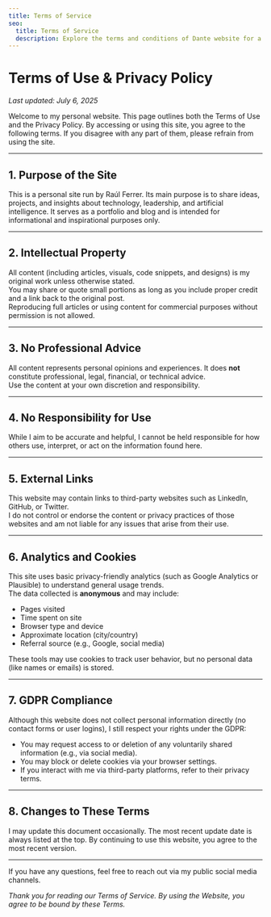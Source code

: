 ```yaml
---
title: Terms of Service
seo:
  title: Terms of Service
  description: Explore the terms and conditions of Dante website for a clear understanding of guidelines and responsibilities.
---
```


# Terms of Use & Privacy Policy

_Last updated: July 6, 2025_

Welcome to my personal website. This page outlines both the Terms of Use and the Privacy Policy. By accessing or using this site, you agree to the following terms. If you disagree with any part of them, please refrain from using the site.

---

## 1. Purpose of the Site

This is a personal site run by Raúl Ferrer. Its main purpose is to share ideas, projects, and insights about technology, leadership, and artificial intelligence. It serves as a portfolio and blog and is intended for informational and inspirational purposes only.

---

## 2. Intellectual Property

All content (including articles, visuals, code snippets, and designs) is my original work unless otherwise stated.  
You may share or quote small portions as long as you include proper credit and a link back to the original post.  
Reproducing full articles or using content for commercial purposes without permission is not allowed.

---

## 3. No Professional Advice

All content represents personal opinions and experiences. It does **not** constitute professional, legal, financial, or technical advice.  
Use the content at your own discretion and responsibility.

---

## 4. No Responsibility for Use

While I aim to be accurate and helpful, I cannot be held responsible for how others use, interpret, or act on the information found here.

---

## 5. External Links

This website may contain links to third-party websites such as LinkedIn, GitHub, or Twitter.  
I do not control or endorse the content or privacy practices of those websites and am not liable for any issues that arise from their use.

---

## 6. Analytics and Cookies

This site uses basic privacy-friendly analytics (such as Google Analytics or Plausible) to understand general usage trends.  
The data collected is **anonymous** and may include:

- Pages visited  
- Time spent on site  
- Browser type and device  
- Approximate location (city/country)  
- Referral source (e.g., Google, social media)

These tools may use cookies to track user behavior, but no personal data (like names or emails) is stored.

---

## 7. GDPR Compliance

Although this website does not collect personal information directly (no contact forms or user logins), I still respect your rights under the GDPR:

- You may request access to or deletion of any voluntarily shared information (e.g., via social media).
- You may block or delete cookies via your browser settings.
- If you interact with me via third-party platforms, refer to their privacy terms.

---

## 8. Changes to These Terms

I may update this document occasionally. The most recent update date is always listed at the top. By continuing to use this website, you agree to the most recent version.

---

If you have any questions, feel free to reach out via my public social media channels.

_Thank you for reading our Terms of Service. By using the Website, you agree to be bound by these Terms._
